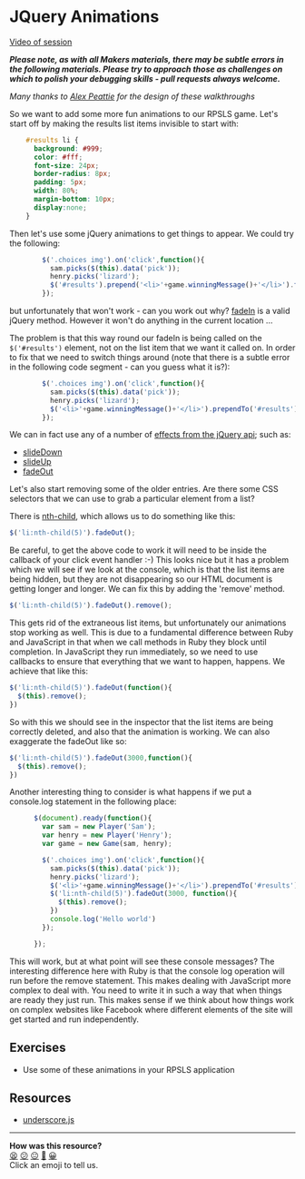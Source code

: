 JQuery Animations
================

[Video of session](https://www.youtube.com/watch?v=SJe72uTUuII)

***Please note, as with all Makers materials, there may be subtle errors in the following materials.  Please try to approach those as challenges on which to polish your debugging skills - pull requests always welcome.***

*Many thanks to [Alex Peattie](https://github.com/alexpeattie) for the design of these walkthroughs*

So we want to add some more fun animations to our RPSLS game.  Let's start off by making the results list items invisible to start with:

```css
    #results li {
      background: #999;
      color: #fff;
      font-size: 24px;
      border-radius: 8px;
      padding: 5px;
      width: 80%;
      margin-bottom: 10px;
      display:none;
    }
```

Then let's use some jQuery animations to get things to appear.  We could try the following:

```javascript
        $('.choices img').on('click',function(){
          sam.picks($(this).data('pick'));
          henry.picks('lizard');
          $('#results').prepend('<li>'+game.winningMessage()+'</li>').fadeIn();
        }); 
```

but unfortunately that won't work - can you work out why? [fadeIn](http://api.jquery.com/fadeIn/) is a valid jQuery method. However it won't do anything in the current location …

The problem is that this way round our fadeIn is being called on the `$('#results')` element, not on the list item that we want it called on.  In order to fix that we need to switch things around (note that there is a subtle error in the following code segment - can you guess what it is?):


```javascript
        $('.choices img').on('click',function(){
          sam.picks($(this).data('pick'));
          henry.picks('lizard');
          $('<li>'+game.winningMessage()+'</li>').prependTo('#results').fadeIn();
        }); 
```

We can in fact use any of a number of [effects from the jQuery api](http://api.jquery.com/category/effects/); such as:

* [slideDown](http://api.jquery.com/slideDown/)
* [slideUp](http://api.jquery.com/slideUp/)
* [fadeOut](http://api.jquery.com/fadeOut/)

Let's also start removing some of the older entries.  Are there some CSS selectors that we can use to grab a particular element from a list?  

There is [nth-child](https://developer.mozilla.org/en-US/docs/Web/CSS/:nth-child), which allows us to do something like this:

```javascript
$('li:nth-child(5)').fadeOut();
```

Be careful, to get the above code to work it will need to be inside the callback of your click event handler :-)  This looks nice but it has a problem which we will see if we look at the console, which is that the list items are being hidden, but they are not disappearing so our HTML document is getting longer and longer.  We can fix this by adding the 'remove' method.

```javascript
$('li:nth-child(5)').fadeOut().remove();
```

This gets rid of the extraneous list items, but unfortunately our animations stop working as well.  This is due to a fundamental difference between Ruby and JavaScript in that when we call methods in Ruby they block until completion.  In JavaScript they run immediately, so we need to use callbacks to ensure that everything that we want to happen, happens.  We achieve that like this:

```javascript
$('li:nth-child(5)').fadeOut(function(){
  $(this).remove();
})
```

So with this we should see in the inspector that the list items are being correctly deleted, and also that the animation is working.  We can also exaggerate the fadeOut like so:

```javascript
$('li:nth-child(5)').fadeOut(3000,function(){
  $(this).remove();
})
```

Another interesting thing to consider is what happens if we put a console.log statement in the following place:

```javascript
      $(document).ready(function(){
        var sam = new Player('Sam');
        var henry = new Player('Henry');
        var game = new Game(sam, henry);

        $('.choices img').on('click',function(){
          sam.picks($(this).data('pick'));
          henry.picks('lizard');
          $('<li>'+game.winningMessage()+'</li>').prependTo('#results').slideDown();
          $('li:nth-child(5)').fadeOut(3000, function(){
            $(this).remove();
          })
          console.log('Hello world')
        }); 

      });
```

This will work, but at what point will see these console messages?  The interesting difference here with Ruby is that the console log operation will run before the remove statement.  This makes dealing with JavaScript more complex to deal with.  You need to write it in such a way that when things are ready they just run.  This makes sense if we think about how things work on complex websites like Facebook where different elements of the site will get started and run independently. 


Exercises
--------

* Use some of these animations in your RPSLS application


Resources
--------

* [underscore.js](http://underscorejs.org/)

<!-- BEGIN GENERATED SECTION DO NOT EDIT -->

---

**How was this resource?**  
[😫](https://airtable.com/shrUJ3t7KLMqVRFKR?prefill_Repository=course&prefill_File=walkthroughs/jquery_animations.md&prefill_Sentiment=😫) [😕](https://airtable.com/shrUJ3t7KLMqVRFKR?prefill_Repository=course&prefill_File=walkthroughs/jquery_animations.md&prefill_Sentiment=😕) [😐](https://airtable.com/shrUJ3t7KLMqVRFKR?prefill_Repository=course&prefill_File=walkthroughs/jquery_animations.md&prefill_Sentiment=😐) [🙂](https://airtable.com/shrUJ3t7KLMqVRFKR?prefill_Repository=course&prefill_File=walkthroughs/jquery_animations.md&prefill_Sentiment=🙂) [😀](https://airtable.com/shrUJ3t7KLMqVRFKR?prefill_Repository=course&prefill_File=walkthroughs/jquery_animations.md&prefill_Sentiment=😀)  
Click an emoji to tell us.

<!-- END GENERATED SECTION DO NOT EDIT -->
